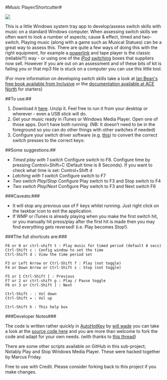 #Music Player/Shortcutter#

![](https://github.com/willwade/Scripting-Recipes-for-AT/raw/master/Autohotkey/MusicSwitcher/switchMusicThumb.png)

This is a little Windows system tray app to develop/assess switch skills with music on a standard Windows computer. When assessing switch skills we often want to look a number of aspects; cause & effect, timed and two-switch. Playing music (along with a game such as Musical Statues) can be a great way to assess this. There are quite a few ways of doing this with the right equipment, for example a [powerlink](http://www.inclusive.co.uk/powerlink-4-uk-p2575) and tape player is the classic (reliable?!) way - or using one of the [iPod](http://www.inclusive.co.uk/ipod-switcher-p2554) [switching](http://www.inclusive.co.uk/hook-ipod-switch-access-p5960) boxes that suppliers now sell. However if you are out on an assessment and of these bits of kit is failing you or that mp3 file is stuck on a computer you can use this little tool. 
 
(For more information on developing switch skills take a look at [Ian Bean's free book available from Inclusive](http://www.inclusive.co.uk/articles/switch-progression-road-map) or the [documentation available at ACE North](http://www.ace-north.org.uk/pages/resources/documents/DevelopingSwitchingSkills.pdf) for starters) 

##To use:##

1. Download it [here](http://wllw.de/IAqiAC). Unzip it. Feel free to run it from your desktop or wherever - even a USB stick will do.
2. Get your music ready in iTunes or Windows Media Player. Open one of those apps. Don’t have both running. (NB: It doesn’t need to be in the foreground so you can do other things with other switches if needed)
3. Configure your switch driver software (e.g. [this](http://www.sensorysoftware.com/switchdriver.html))  to convert the correct switch presses to the correct keys:

##Some suggestions:##

- *Timed play with 1 switch* Configure switch to F8. Configure time by pressing Control+Shift+C (Default time is 8 Seconds). If you want to check what time is set: Control+Shift d
- *Latching with 1 switch* Configure switch to F7
- *Two switch Play/Stop* Configure Play switch to F3 and Stop switch to F4
- *Two switch Play/Next* Configure Play switch to F3 and Next switch F6

###Caveats:###

- It will stop any previous use of F keys whilst running. Just right click on the taskbar icon to exit the application.
- If WMP or iTunes is already playing when you make the first switch hit, or you manually hit press/play after the first hit is made then you may find everything gets reversed! (i.e. Play becomes Stop!). 

###The full shortcuts are:###

    F8 or 0 or ctrl-shift t : Play music for timed period (default 8 secs)
    Ctrl-Shift c : Config window to set the time
    Ctrl-Shift d : View the time period set
    
    F3 or Left Arrow or Ctrl-Shift f : Play (not toggle)
    F4 or Down Arrow or Ctrl-Shift s : Stop (not toggle)
    
    F5 or 1 Ctrl-Shift [ : Previous
    F7 or 2 or ctrl-shift p : Play / Pause toggle
    F6 or 3 or Ctrl-Shift ] : Next
    
    Ctrl-Shift - : Vol down
    Ctrl-Shift = : Vol up
    
    Ctrl-Shift h : This help box

###Developer Notes###

The code is written rather quickly in [AutoHotKey](http://www.autohotkey.com/) by [will wade](http://willwa.de) you can take a look at the [source code here](https://github.com/willwade/Scripting-Recipes-for-AT/tree/master/Autohotkey/MusicSwitcher) and you are more than welcome to fork the code and adapt for your own needs. (with thanks to [this thread](http://www.autohotkey.com/community/viewtopic.php?t=23267))

There are some other scripts available on GitHub in this sub-project; Notably Play and Stop Windows Media Player. These were hacked together by Marcus Friday. 

Free to use with Credit. Please consider forking back to this project if you make changes. 